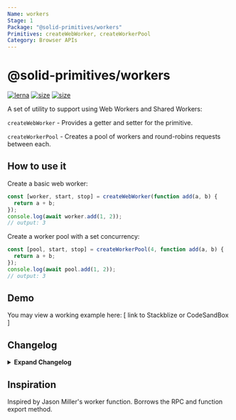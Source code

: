 ```yaml
---
Name: workers
Stage: 1
Package: "@solid-primitives/workers"
Primitives: createWebWorker, createWorkerPool
Category: Browser APIs
---
```


# @solid-primitives/workers

[![lerna](https://img.shields.io/badge/maintained%20with-lerna-cc00ff.svg?style=for-the-badge)](https://lerna.js.org/)
[![size](https://img.shields.io/bundlephobia/minzip/@solid-primitives/workers?style=for-the-badge)](https://bundlephobia.com/package/@solid-primitives/workers)
[![size](https://img.shields.io/npm/v/@solid-primitives/workers?style=for-the-badge)](https://www.npmjs.com/package/@solid-primitives/workers)

A set of utility to support using Web Workers and Shared Workers:

`createWebWorker` - Provides a getter and setter for the primitive.

`createWorkerPool` - Creates a pool of workers and round-robins requests between each.

## How to use it

Create a basic web worker:

```ts
const [worker, start, stop] = createWebWorker(function add(a, b) {
  return a + b;
});
console.log(await worker.add(1, 2));
// output: 3
```

Create a worker pool with a set concurrency:

```ts
const [pool, start, stop] = createWorkerPool(4, function add(a, b) {
  return a + b;
});
console.log(await pool.add(1, 2));
// output: 3
```

## Demo

You may view a working example here: [ link to Stackblize or CodeSandBox ]

## Changelog

<details>
<summary><b>Expand Changelog</b></summary>

0.0.100

Initial release as a Stage-1 primitive.

</details>

## Inspiration

Inspired by Jason Miller's worker function. Borrows the RPC and function export method.
